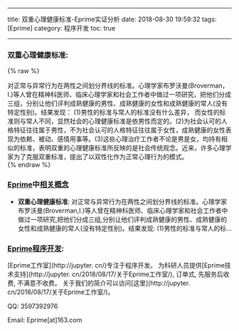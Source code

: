 
---
title: 双重心理健康标准-Eprime实证分析
date: 2018-08-30 19:59:32
tags: [Eprime]
category: 程序开发
toc: true

---



<span></span>
<!-- more -->



### 双重心理健康标准:

{% raw %}
<div class="p1">对正常与异常行为在两性之间划分界线的标准。心理学家布罗沃曼(Broverman，I.)等人曾在精神科医师、临床心理学家和社会工作者中做过一项研究，把他们分成三组，分别让他们评判成熟健康的男性、成熟健康的女性和成熟健康的常人(没有特定性别)。结果发现： (1)男性的标准与常人的标准没有什么差异， 而女性的标准则与常人不同，显然社会的心理健康标准是依男性而定的。(2)为社会认可的人格特征往往属于男性，不为社会认可的人格特征往往属于女性，成熟健康的女性表现为依赖、被动、感情用事等。(3)这些心理治疗工作者不论是男是女，均持有相似的标准，表明双重的心理健康标准所反映的是社会传统观念。近来，许多心理学家为了克服双重标准，提出了以双性化作为正常心理行为的模式。</div>
{% endraw %}



### [Eprime](/tags/Eprime/)中[相关概念](/categories/程序开发)

- **双重心理健康标准**: 对正常与异常行为在两性之间划分界线的标准。心理学家布罗沃曼(Broverman,I.)等人曾在精神科医师、临床心理学家和社会工作者中做过一项研究,把他们分成三组,分别让他们评判成熟健康的男性、成熟健康的女性和成熟健康的常人(没有特定性别)。结果发现: (1)男性的标准与常人的标...




### [Eprime](/tags/Eprime/)[程序开发](/categories/程序开发/):
[Eprime工作室](http://jupyter. cn/)专注于程序开发。
为科研人员提供[Eprime技术支持](http://jupyter. cn/2018/08/17/关于Eprime工作室/), 订单式, 先服务后收费, 不满意不收费。
关于我们的简介可以访问[这里](http://jupyter. cn/2018/08/17/关于Eprime工作室/)。

QQ: 3597392976

Email: Eprime[at]163.com


